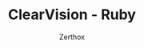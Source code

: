 ---
title: ClearVision - Ruby
author: Zerthox
github: https://github.com/Zerthox/
description_markdown: >-
  A raging, red theme with customizable colors & background!
download: https://github.com/Zerthox/ClearVision
demo: https://cdn.rawgit.com/Zerthox/ClearVision/master/themes/ClearVision_Ruby.theme.css
support: https://discordapp.com/invite/bfH2kC
style: dark
tags:
images:
  - name: ClearVision Ruby Preview
    image: /images/themes/ClearVision_-_Ruby_Preview.png
  - name: ClearVision Ruby Preview - Light Appearance
    image: /images/themes/ClearVision_-_Ruby_Preview_-_Light_Appearance.jpg
  - name: ClearVision Ruby Preview - Appearance Settings
    image: /images/themes/ClearVision_-_Ruby_Preview_-_Appearance_Settings.jpg
    
layout: product
ghcommentid: 31
---
